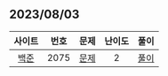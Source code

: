 ## 2023/08/03

|사이트 | 번호 | 문제  | 난이도 | 풀이 |
|:------:|:------:|:----:|:---------:|:---------:|
|[백준](https://www.acmicpc.net/)|  2075 | [문제](https://www.acmicpc.net/problem/2075) |2| [풀이]()|


<br/>
<br/>
